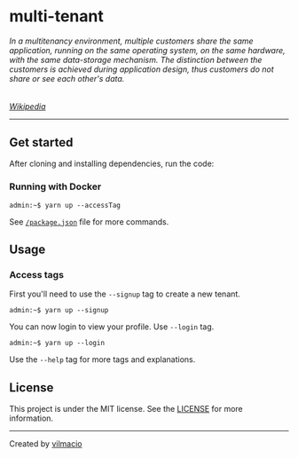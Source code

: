 # multi-tenant

*In a multitenancy environment, multiple customers share the same application, running on the same operating system, on the same hardware, with the same data-storage mechanism. 
The distinction between the customers is achieved during application design, thus customers do not share or see each other's data.*
######
*[Wikipedia](https://en.wikipedia.org/wiki/Multitenancy)*

---

## Get started
After cloning and installing dependencies, run the code:
### Running with Docker
```console
admin:~$ yarn up --accessTag
```
See [```/package.json```](/package.json) file for more commands.

## Usage
### Access tags
First you'll need to use the ```--signup``` tag to create a new tenant.
```console
admin:~$ yarn up --signup
```
You can now login to view your profile. Use ```--login``` tag.
```console
admin:~$ yarn up --login
```

Use the ```--help``` tag for more tags and explanations.

## License
This project is under the MIT license. See the [LICENSE](https://github.com/vilmacio/multi-tenant/blob/master/LICENSE) for more information.

---

Created by [vilmacio](https://github.com/vilmacio)
